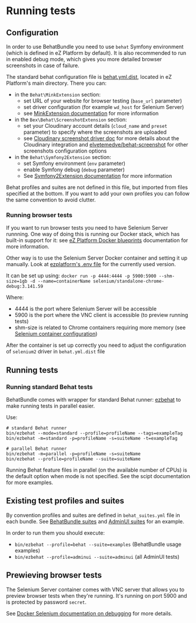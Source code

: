 # Running tests

## Configuration

In order to use BehatBundle you need to use `behat` Symfony environment (which is defined in eZ Platform by default). It is also recommended to run in enabled debug mode, which gives you more detailed browser screenshots in case of failure.

The standard behat configuration file is [behat.yml.dist](https://github.com/ezsystems/ezplatform/blob/2.5/behat.yml.dist), located in eZ Platform's main directory. There you can:
- in the `Behat\MinkExtension` section:
  - set URL of your website for browser testing (`base_url` parameter)
  - set driver configuration (for example `wd_host` for Selenium Server)
  - see [MinkExtension documentation](https://github.com/Behat/MinkExtension/blob/master/doc/index.rst) for more information
- in the `Bex\Behat\ScreenshotExtension` section:
  - set your Cloudinary account details (`cloud_name` and `preset` parameter) to specify where the screenshots are uploaded
  - see [Cloudinary screenshot driver doc](https://github.com/ezsystems/behat-screenshot-image-driver-cloudinary/blob/master/README.md) for more details about the Cloudinary integration and [elvetemedve/behat-screenshot](https://github.com/elvetemedve/behat-screenshot) for other screenshots configuration options 
- in the `Behat\Symfony2Extension` section:
  - set Symfony environment (`env` parameter)
  - enable Symfony debug (`debug` parameter)
  - See [Symfony2Extension documentation](https://github.com/Behat/Symfony2Extension/blob/master/doc/index.rst) for more information

Behat profiles and suites are not defined in this file, but imported from files specified at the bottom. If you want to add your own profiles you can follow the same convention to avoid clutter.

### Running browser tests

If you want to run browser tests you need to have Selenium Server runnning. One way of doing this is running our Docker stack, which has built-in support for it: see [eZ Platform Docker blueprints](https://github.com/ezsystems/ezplatform/blob/2.5/doc/docker/README.md#behat-and-selenium-use) documentation for more information.

Other way is to use the Selenium Server Docker container and setting it up manually. Look at [ezplatform's .env file](https://github.com/ezsystems/ezplatform/blob/2.5/.env#L17) for the currently used version.

It can be set up using:
`docker run -p 4444:4444 -p 5900:5900 --shm-size=1gb -d --name=containerName selenium/standalone-chrome-debug:3.141.59`

Where: 
- 4444 is the port where Selenium Server will be accessible 
- 5900 is the port where the VNC client is accessible (to preview running tests) 
- shm-size is related to Chrome containers requiring more memory (see [Selenium container configuration](https://github.com/ezsystems/ezplatform/blob/master/doc/docker/selenium.yml#L16))

After the container is set up correctly you need to adjust the configuration of `selenium2` driver in `behat.yml.dist` file

## Running tests

### Running standard Behat tests

BehatBundle comes with wrapper for standard Behat runner: [ezbehat](../bin/ezbehat.sh) to make running tests in parallel easier.

Use:
```
# standard Behat runner
bin/ezbehat --mode=standard --profile=profileName --tags=exampleTag
bin/ezbehat -m=standard -p=profileName -s=suiteName -t=exampleTag
```
```
# parallel Behat runner
bin/ezbehat -m=parallel -p=profileName -s=suiteName
bin/ezbehat --profile=profileName --suite=suiteName
```

Running Behat feature files in parallel (on the available number of CPUs) is the default option when mode is not specified. See the scipt documentation for more examples.

## Existing test profiles and suites

By convention profiles and suites are defined in `behat_suites.yml` file in each bundle. See [BehatBundle suites](../behat_suites.yml) and [AdminUI suites](https://github.com/ezsystems/ezplatform-admin-ui/blob/1.5/behat_suites.yml) for an example.

In order to run them you should execute:
- `bin/ezbehat --profile=behat --suite=examples` (BehatBundle usage examples)
- `bin/ezbehat --profile=adminui --suite=adminui` (all AdminUI tests)

## Prewieving browser tests

The Selenium Server container comes with VNC server that allows you to preview browser tests when they're running. It's running on port 5900 and is protected by password `secret`. 

See [Docker Selenium documentation on debugging](https://github.com/SeleniumHQ/docker-selenium#debugging) for more details.